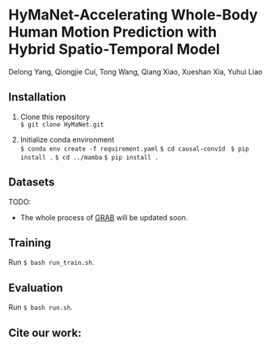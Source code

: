 # HyMaNet-Accelerating Whole-Body Human Motion Prediction with Hybrid Spatio-Temporal Model
Delong Yang, Qiongjie Cui, Tong Wang, Qiang Xiao, Xueshan Xia, Yuhui Liao

## Installation
1. Clone this repository   
`$ git clone HyMaNet.git`

2. Initialize conda environment    
`$ conda env create -f requirement.yaml`
`$ cd causal-conv1d `
`$ pip install .`
`$ cd ../mamba`
`$ pip install .`



## Datasets
TODO:
- The whole process of [GRAB](https://grab.is.tue.mpg.de/)  will be updated soon.



## Training
Run `$ bash run_train.sh`.

##  Evaluation
Run `$ bash run.sh`.


## Cite our work:
```

```



